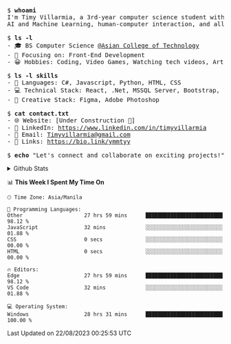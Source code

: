 <pre>
$ <strong>whoami</strong>
I'm Timy Villarmia, a 3rd-year computer science student with a wide range of interests in software engineering, 
AI and Machine Learning, human-computer interaction, and all things tech.
  
$ <strong>ls -l</strong>
- 🎓 BS Computer Science <a href="https://act.edu.ph/">@Asian College of Technology</a>  
- 🔭 Focusing on: Front-End Development
- 😀 Hobbies: Coding, Video Games, Watching tech videos, Arts

$ <strong>ls -l skills</strong>
- 👾 Languages: C#, Javascript, Python, HTML, CSS
- 💻 Technical Stack: React, .Net, MSSQL Server, Bootstrap, Vite, Git
- 🎨 Creative Stack: Figma, Adobe Photoshop

$ <strong>cat contact.txt</strong>
- 🌐 Website: [Under Construction 🚧]
- 💼 LinkedIn: <a href="https://www.linkedin.com/in/timyvillarmia">https://www.linkedin.com/in/timyvillarmia</a>  
- 📧 Email: <a href="mailto: Timyvillarmia@gmail.com">Timyvillarmia@gmail.com</a>  
- 🔗 Links: <a href="https://bio.link/ymmtyy">https://bio.link/ymmtyy</a>  

$ <strong>echo</strong> "Let's connect and collaborate on exciting projects!"
</pre>

<!-- - 🌐 Website: [Your Personal Website]
 -->
<!-- $ <strong>history</strong>
- Bachelor's in Computer Science
- Intern at [Company Name]
- Contributed to [Open Source Project] -->
<details>
<summary>Github Stats</summary>

<table align="center" width="100%"> 
  <tr> 
    <td align="center" colspan="2"> 
     <img src="https://github-profile-summary-cards.vercel.app/api/cards/profile-details?username=TimyVillarmia&theme=dark"/>
    </td> 
  </tr> 
   <tr> 
    <td align="center"> 
       <img src="https://github-readme-stats.vercel.app/api?username=TimyVillarmia&show_icons=true&theme=dark" />
    </td> 
    <td align="center">
      <img src="https://github-readme-stats.vercel.app/api/top-langs/?username=TimyVillarmia&layout=compact&count_private=true&theme=dark"/>
    </td> 
   </tr> 
</table>

</details>

<!--START_SECTION:waka-->
📊 **This Week I Spent My Time On** 

```text
🕑︎ Time Zone: Asia/Manila

💬 Programming Languages: 
Other                    27 hrs 59 mins      █████████████████████████   98.12 % 
JavaScript               32 mins             ░░░░░░░░░░░░░░░░░░░░░░░░░   01.88 % 
CSS                      0 secs              ░░░░░░░░░░░░░░░░░░░░░░░░░   00.00 % 
HTML                     0 secs              ░░░░░░░░░░░░░░░░░░░░░░░░░   00.00 % 

🔥 Editors: 
Edge                     27 hrs 59 mins      █████████████████████████   98.12 % 
VS Code                  32 mins             ░░░░░░░░░░░░░░░░░░░░░░░░░   01.88 % 

💻 Operating System: 
Windows                  28 hrs 31 mins      █████████████████████████   100.00 % 
```


 Last Updated on 22/08/2023 00:25:53 UTC
<!--END_SECTION:waka--> 




                                                                                                           
                                                               
                                                                                                     

